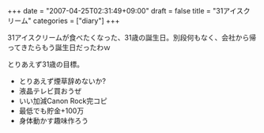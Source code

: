 +++
date = "2007-04-25T02:31:49+09:00"
draft = false
title = "31アイスクリーム"
categories = ["diary"]
+++

31アイスクリームが食べたくなった、31歳の誕生日。別段何もなく、会社から帰ってきたらもう誕生日だったわｗ

とりあえず31歳の目標。

<ul>
	<li>とりあえず煙草辞めないか?</li>
	<li>液晶テレビ買おうぜ</li>
	<li>いい加減Canon Rock完コピ</li>
	<li>最低でも貯金+100万</li>
	<li>身体動かす趣味作ろう</li>
</ul>
